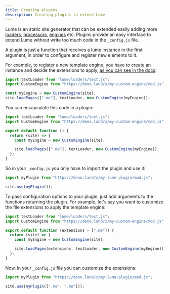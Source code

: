 ```yaml
---
title: Creating plugins
description: Creating plugins to extend Lume
---
```


Lume is an static site generator that can be extended easily adding more
[loaders](/advanced/loaders/), [processors](/advanced/processors/),
[engines](advanced/engines/) etc. Plugins provide an easy interface to extend
Lume without write too much code in the `_config.js` file.

A plugin is just a function that receives a lume instance in the first argument,
in order to configure and register new elements to it.

For example, to register a new template engine, you have to create an instance
and decide the extensions to apply,
[as you can see in the docs](advanced/loaders/):

```js
import textLoader from "lume/loaders/text.js";
import CustomEngine from "https://deno.land/x/my-custom-engine/mod.js";

const myEngine = new CustomEngine(site);
site.loadPages([".me"], textLoader, new CustomEngine(myEngine));
```

You can encapsulate this code in a plugin:

```js
import textLoader from "lume/loaders/text.js";
import CustomEngine from "https://deno.land/x/my-custom-engine/mod.js";

export default function () {
  return (site) => {
    const myEngine = new CustomEngine(site);

    site.loadPages([".me"], textLoader, new CustomEngine(myEngine));
  };
}
```

So in your `_config.js` you only have to import the plugin and use it:

```js
import myPlugin from "https://deno.land/x/my-lume-plugin/mod.js";

site.use(myPlugin());
```

To pass configuration options to your plugin, just add arguments to the
functions returning the plugin. For example, let's say you want to customize the
file extensions to apply the template engine:

```js
import textLoader from "lume/loaders/text.js";
import CustomEngine from "https://deno.land/x/my-custom-engine/mod.js";

export default function (extensions = [".me"]) {
  return (site) => {
    const myEngine = new CustomEngine(site);

    site.loadPages(extensions, textLoader, new CustomEngine(myEngine));
  };
}
```

Now, in your `_config.js` file you can customize the extensions:

```js
import myPlugin from "https://deno.land/x/my-lume-plugin/mod.js";

site.use(myPlugin([".me", ".mo"]));
```
